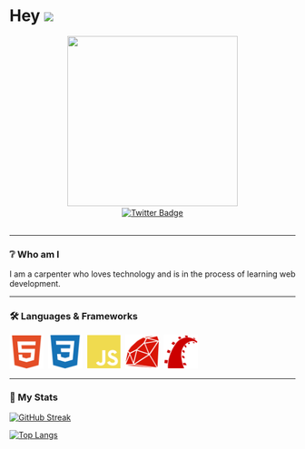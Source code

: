 <h1>
  Hey
  <img src="https://media.giphy.com/media/YSlD6I04v4s9pgwPcT/giphy.gif" width="35px"/>
</h1>

<div align="center">
  <img src="https://media.giphy.com/media/lRLzrbhmh5pFf4jOga/giphy.gif" width="300" height="300"/>
</div>

<div id="badges" align="center">
  <a href="https://twitter.com/landoncaouette">
    <img src="https://img.shields.io/badge/Twitter-black?style=for-the-badge&logo=twitter&logoColor=4b5d7b" alt="Twitter Badge"/>
  </a>

</div>
<div align="center">
<img src="https://komarev.com/ghpvc/?username=landoncaouette&style=flat-square&color=4b5d7b" alt=""/>
  </div>
  
  
  ---
  ### :grey_question: Who am I
   
  I am a carpenter who loves technology and is in the process of learning web development.
  
  ---
  ### :hammer_and_wrench: Languages & Frameworks
  
  <div>
    <img src="https://github.com/devicons/devicon/blob/master/icons/html5/html5-plain.svg" title="HTML5" alt="HTML5" width="60" height="60"/>&nbsp;
    <img src="https://github.com/devicons/devicon/blob/master/icons/css3/css3-plain.svg" title="CSS3" alt="CSS3" width="60" height="60"/>&nbsp;
    <img src="https://github.com/devicons/devicon/blob/master/icons/javascript/javascript-plain.svg" title="JavaScript" alt="JavaScript" width="60" height="60"/>&nbsp;
    <img src="https://github.com/devicons/devicon/blob/master/icons/ruby/ruby-plain.svg" title="Ruby" alt="Ruby" width="60" height="60"/>&nbsp;
    <img src="https://github.com/devicons/devicon/blob/master/icons/rails/rails-plain.svg" title="Ruby on Rails" alt="Ruby on Rails" width="60" height="60"/>&nbsp;
  
   ---
  
###  :metal: My Stats
 [![GitHub Streak](https://github-readme-streak-stats.herokuapp.com?user=landoncaouette&theme=tokyonight&hide_border=true&date_format=M%20j%5B%2C%20Y%5D)](https://git.io/streak-stats)
  
  [![Top Langs](https://github-readme-stats.vercel.app/api/top-langs/?username=landoncaouette&layout=compact&theme=tokyonight&hide_border=true)](https://github.com/anuraghazra/github-readme-stats)

